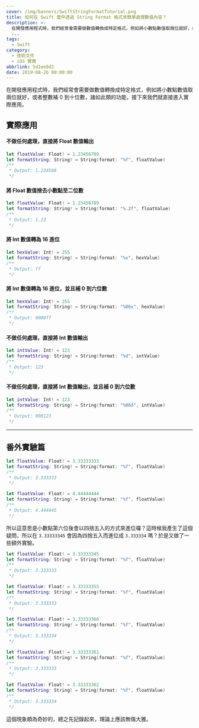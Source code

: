 ```yaml
---
cover: /img/banners/SwiftStringFormatTutorial.png
title: 如何在 Swift 當中透過 String Format 格式來簡單處理數值內容？
description: >-
  在開發應用程式時，我們經常會需要做數值轉換成特定格式，例如將小數點數值取兩位就好，或者整數補 0 到十位數，諸如此類的功能，接下來我們就直接進入實際應用
  ...
tags:
  - Swift
category:
  - 技術文件
  - iOS 實務
abbrlink: 5d1ee8d2
date: 2019-08-26 00:00:00
---
```


在開發應用程式時，我們經常會需要做數值轉換成特定格式，例如將小數點數值取兩位就好，或者整數補 0 到十位數，諸如此類的功能，接下來我們就直接進入實際應用。

## 實際應用

#### 不做任何處理，直接將 Float 數值輸出
```swift
let floatValue: Float! = 1.23456789
let formatString: String! = String(format: "%f", floatValue)
/**
 * Output: 1.234568
 */
```

#### 將 Float 數值捨去小數點至二位數
```swift
let floatValue: Float! = 1.23456789
let formatString: String! = String(format: "%.2f", floatValue)
/**
 * Output: 1.23
 */
```

#### 將 Int 數值轉為 16 進位
```swift
let hexValue: Int! = 255
let formatString: String! = String(format: "%x", hexValue)
/**
 * Output: ff
 */
```

#### 將 Int 數值轉為 16 進位，並且補 0 到六位數
```swift
let hexValue: Int! = 255
let formatString: String! = String(format: "%06x", hexValue)
/**
 * Output: 0000ff
 */
```

#### 不做任何處理，直接將 Int 數值輸出
```swift
let intValue: Int! = 123
let formatString: String! = String(format: "%d", intValue)
/**
 * Output: 123
 */
```

#### 不做任何處理，直接將 Int 數值輸出，並且補 0 到六位數
```swift
let intValue: Int! = 123
let formatString: String! = String(format: "%06d", intValue)
/**
 * Output: 000123
 */
```

---

## 番外實驗篇

```swift
let floatValue: Float! = 3.33333333
let formatString: String! = String(format: "%f", floatValue)
/**
 * Output: 3.333333
 */

let floatValue: Float! = 4.44444444
let formatString: String! = String(format: "%f", floatValue)
/**
 * Output: 4.444445
 */
```

所以這意思是小數點第六位後會以四捨五入的方式來進位囉？這時候我產生了這個疑問，所以在 `3.33333345` 會因為四捨五入而進位成 `3.333334` 嗎？於是又做了一些額外實驗。

```swift
let floatValue: Float! = 3.33333345
let formatString: String! = String(format: "%f", floatValue)
/**
 * Output: 3.333333
 */

let floatValue: Float! = 3.33333355
let formatString: String! = String(format: "%f", floatValue)
/**
 * Output: 3.333333
 */

let floatValue: Float! = 3.33333366
let formatString: String! = String(format: "%f", floatValue)
/**
 * Output: 3.333334
 */

let floatValue: Float! = 3.33333361
let formatString: String! = String(format: "%f", floatValue)
/**
 * Output: 3.333333
 */

let floatValue: Float! = 3.33333362
let formatString: String! = String(format: "%f", floatValue)
/**
 * Output: 3.333334
 */
```

這個現象頗為奇妙的，總之先記錄起來，理論上應該無傷大雅。
